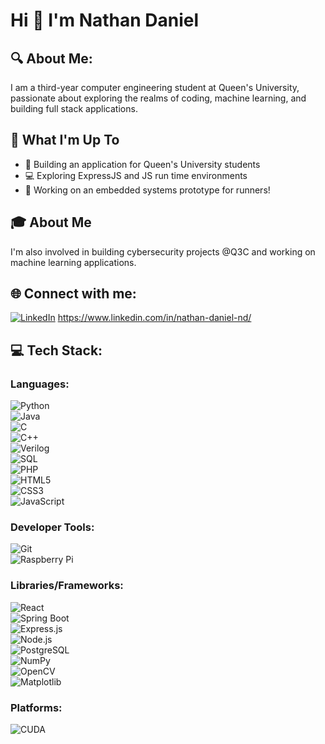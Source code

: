 # Hi 👋 I'm Nathan Daniel

## 🔍 About Me:
I am a third-year computer engineering student at Queen's University, passionate about exploring the realms of coding, machine learning, and building full stack applications.

## 🚀 What I'm Up To
- 🚀 Building an application for Queen's University students
- 💻 Exploring ExpressJS and JS run time environments
- 🔧 Working on an embedded systems prototype for runners!

## 🎓 About Me
I'm also involved in building cybersecurity projects @Q3C and working on machine learning applications.

## 🌐 Connect with me:
[![LinkedIn](https://img.shields.io/badge/-LinkedIn-blue?style=flat&logo=Linkedin&logoColor=white)](#) https://www.linkedin.com/in/nathan-daniel-nd/

## 💻 Tech Stack:

### Languages:
![Python](https://img.shields.io/badge/-Python-3776AB?style=flat&logo=python&logoColor=white)  
![Java](https://img.shields.io/badge/-Java-007396?style=flat&logo=java&logoColor=white)  
![C](https://img.shields.io/badge/-C-A8B9CC?style=flat&logo=c&logoColor=white)  
![C++](https://img.shields.io/badge/-C++-00599C?style=flat&logo=c%2B%2B&logoColor=white)  
![Verilog](https://img.shields.io/badge/-Verilog-DA291C?style=flat)  
![SQL](https://img.shields.io/badge/-SQL-CC2927?style=flat&logo=Microsoft-SQL-Server&logoColor=white)  
![PHP](https://img.shields.io/badge/-PHP-777BB4?style=flat&logo=php&logoColor=white)  
![HTML5](https://img.shields.io/badge/-HTML5-E34F26?style=flat&logo=html5&logoColor=white)  
![CSS3](https://img.shields.io/badge/-CSS3-1572B6?style=flat&logo=css3&logoColor=white)  
![JavaScript](https://img.shields.io/badge/-JavaScript-F7DF1E?style=flat&logo=javascript&logoColor=black)  

### Developer Tools:
![Git](https://img.shields.io/badge/-Git-F05032?style=flat&logo=git&logoColor=white)  
![Raspberry Pi](https://img.shields.io/badge/-Raspberry%20Pi-C51A4A?style=flat&logo=raspberry-pi&logoColor=white)  

### Libraries/Frameworks:
![React](https://img.shields.io/badge/-React-61DAFB?style=flat&logo=react&logoColor=black)  
![Spring Boot](https://img.shields.io/badge/-Spring%20Boot-6DB33F?style=flat&logo=spring-boot&logoColor=white)  
![Express.js](https://img.shields.io/badge/-Express.js-000000?style=flat&logo=express&logoColor=white)  
![Node.js](https://img.shields.io/badge/-Node.js-339933?style=flat&logo=node.js&logoColor=white)  
![PostgreSQL](https://img.shields.io/badge/-PostgreSQL-4169E1?style=flat&logo=postgresql&logoColor=white)  
![NumPy](https://img.shields.io/badge/-NumPy-013243?style=flat&logo=numpy&logoColor=white)  
![OpenCV](https://img.shields.io/badge/-OpenCV-5C3EE8?style=flat&logo=opencv&logoColor=white)  
![Matplotlib](https://img.shields.io/badge/-Matplotlib-11557C?style=flat)


### Platforms:
![CUDA](https://img.shields.io/badge/-CUDA-76B900?style=flat&logo=nvidia&logoColor=white)
